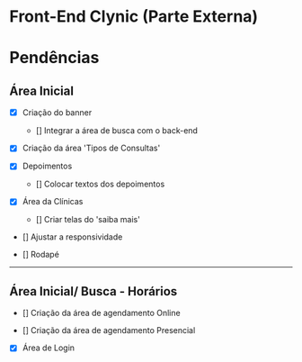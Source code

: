 # Front-End Clynic (Parte Externa)

# Pendências

## Área Inicial

- [X] Criação do banner
    - [] Integrar a área de busca com o back-end

- [X] Criação da área 'Tipos de Consultas'

- [X] Depoimentos
    - [] Colocar textos dos depoimentos  

- [X] Área da Clínicas 
    - [] Criar telas do 'saiba mais'

- [] Ajustar a responsividade  

- [] Rodapé

---------------------------------------

## Área Inicial/ Busca - Horários 

- [] Criação da área de agendamento Online

- [] Criação da área de agendamento Presencial 

- [X] Área de Login 






